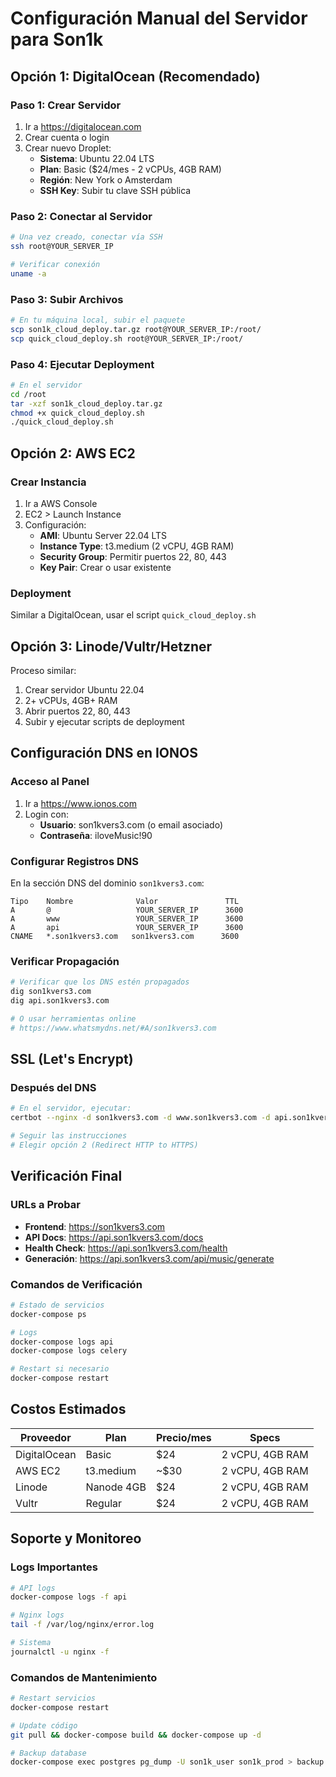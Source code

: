# Configuración Manual del Servidor para Son1k

## Opción 1: DigitalOcean (Recomendado)

### Paso 1: Crear Servidor
1. Ir a https://digitalocean.com
2. Crear cuenta o login
3. Crear nuevo Droplet:
   - **Sistema**: Ubuntu 22.04 LTS
   - **Plan**: Basic ($24/mes - 2 vCPUs, 4GB RAM)
   - **Región**: New York o Amsterdam
   - **SSH Key**: Subir tu clave SSH pública

### Paso 2: Conectar al Servidor
```bash
# Una vez creado, conectar vía SSH
ssh root@YOUR_SERVER_IP

# Verificar conexión
uname -a
```

### Paso 3: Subir Archivos
```bash
# En tu máquina local, subir el paquete
scp son1k_cloud_deploy.tar.gz root@YOUR_SERVER_IP:/root/
scp quick_cloud_deploy.sh root@YOUR_SERVER_IP:/root/
```

### Paso 4: Ejecutar Deployment
```bash
# En el servidor
cd /root
tar -xzf son1k_cloud_deploy.tar.gz
chmod +x quick_cloud_deploy.sh
./quick_cloud_deploy.sh
```

## Opción 2: AWS EC2

### Crear Instancia
1. Ir a AWS Console
2. EC2 > Launch Instance
3. Configuración:
   - **AMI**: Ubuntu Server 22.04 LTS
   - **Instance Type**: t3.medium (2 vCPU, 4GB RAM)
   - **Security Group**: Permitir puertos 22, 80, 443
   - **Key Pair**: Crear o usar existente

### Deployment
Similar a DigitalOcean, usar el script `quick_cloud_deploy.sh`

## Opción 3: Linode/Vultr/Hetzner

Proceso similar:
1. Crear servidor Ubuntu 22.04
2. 2+ vCPUs, 4GB+ RAM
3. Abrir puertos 22, 80, 443
4. Subir y ejecutar scripts de deployment

## Configuración DNS en IONOS

### Acceso al Panel
1. Ir a https://www.ionos.com
2. Login con:
   - **Usuario**: son1kvers3.com (o email asociado)
   - **Contraseña**: iloveMusic!90

### Configurar Registros DNS
En la sección DNS del dominio `son1kvers3.com`:

```
Tipo    Nombre              Valor               TTL
A       @                   YOUR_SERVER_IP      3600
A       www                 YOUR_SERVER_IP      3600
A       api                 YOUR_SERVER_IP      3600
CNAME   *.son1kvers3.com   son1kvers3.com      3600
```

### Verificar Propagación
```bash
# Verificar que los DNS estén propagados
dig son1kvers3.com
dig api.son1kvers3.com

# O usar herramientas online
# https://www.whatsmydns.net/#A/son1kvers3.com
```

## SSL (Let's Encrypt)

### Después del DNS
```bash
# En el servidor, ejecutar:
certbot --nginx -d son1kvers3.com -d www.son1kvers3.com -d api.son1kvers3.com

# Seguir las instrucciones
# Elegir opción 2 (Redirect HTTP to HTTPS)
```

## Verificación Final

### URLs a Probar
- **Frontend**: https://son1kvers3.com
- **API Docs**: https://api.son1kvers3.com/docs
- **Health Check**: https://api.son1kvers3.com/health
- **Generación**: https://api.son1kvers3.com/api/music/generate

### Comandos de Verificación
```bash
# Estado de servicios
docker-compose ps

# Logs
docker-compose logs api
docker-compose logs celery

# Restart si necesario
docker-compose restart
```

## Costos Estimados

| Proveedor | Plan | Precio/mes | Specs |
|-----------|------|------------|-------|
| DigitalOcean | Basic | $24 | 2 vCPU, 4GB RAM |
| AWS EC2 | t3.medium | ~$30 | 2 vCPU, 4GB RAM |
| Linode | Nanode 4GB | $24 | 2 vCPU, 4GB RAM |
| Vultr | Regular | $24 | 2 vCPU, 4GB RAM |

## Soporte y Monitoreo

### Logs Importantes
```bash
# API logs
docker-compose logs -f api

# Nginx logs
tail -f /var/log/nginx/error.log

# Sistema
journalctl -u nginx -f
```

### Comandos de Mantenimiento
```bash
# Restart servicios
docker-compose restart

# Update código
git pull && docker-compose build && docker-compose up -d

# Backup database
docker-compose exec postgres pg_dump -U son1k_user son1k_prod > backup.sql
```